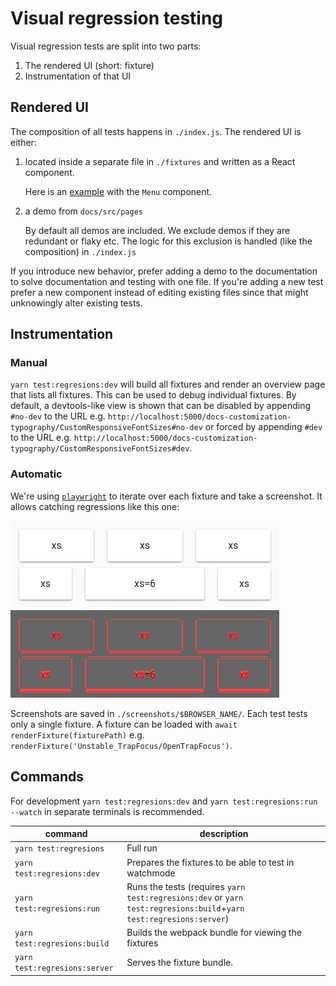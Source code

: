 # Visual regression testing

Visual regression tests are split into two parts:

1. The rendered UI (short: fixture)
2. Instrumentation of that UI

## Rendered UI

The composition of all tests happens in `./index.js`.
The rendered UI is either:

1. located inside a separate file in `./fixtures` and written as a React component.

   Here is an [example](https://github.com/mui-org/material-ui/blob/814fb60bbd8e500517b2307b6a297a638838ca89/test/regressions/tests/Menu/SimpleMenuList.js#L6-L16) with the `Menu` component.

2. a demo from `docs/src/pages`

   By default all demos are included.
   We exclude demos if they are redundant or flaky etc.
   The logic for this exclusion is handled (like the composition) in `./index.js`

If you introduce new behavior, prefer adding a demo to the documentation to solve documentation and testing with one file.
If you're adding a new test prefer a new component instead of editing existing files since that might unknowingly alter existing tests.

## Instrumentation

### Manual

`yarn test:regresions:dev` will build all fixtures and render an overview page that lists all fixtures.
This can be used to debug individual fixtures.
By default, a devtools-like view is shown that can be disabled by appending `#no-dev` to the URL e.g. `http://localhost:5000/docs-customization-typography/CustomResponsiveFontSizes#no-dev` or forced by appending `#dev` to the URL e.g. `http://localhost:5000/docs-customization-typography/CustomResponsiveFontSizes#dev`.

### Automatic

We're using [`playwright`](https://playwright.dev) to iterate over each fixture and take a screenshot.
It allows catching regressions like this one:

![before](/test/docs-regressions-before.png)
![diff](/test/docs-regressions-diff.png)

Screenshots are saved in `./screenshots/$BROWSER_NAME/`.
Each test tests only a single fixture.
A fixture can be loaded with `await renderFixture(fixturePath)` e.g. `renderFixture('Unstable_TrapFocus/OpenTrapFocus')`.

## Commands

For development `yarn test:regresions:dev` and `yarn test:regresions:run --watch` in separate terminals is recommended.

| command                       | description                                                                                                        |
| ----------------------------- | ------------------------------------------------------------------------------------------------------------------ |
| `yarn test:regresions`        | Full run                                                                                                           |
| `yarn test:regresions:dev`    | Prepares the fixtures to be able to test in watchmode                                                              |
| `yarn test:regresions:run`    | Runs the tests (requires `yarn test:regresions:dev` or `yarn test:regresions:build`+`yarn test:regresions:server`) |
| `yarn test:regresions:build`  | Builds the webpack bundle for viewing the fixtures                                                                 |
| `yarn test:regresions:server` | Serves the fixture bundle.                                                                                         |
